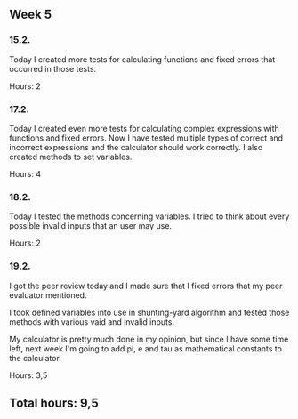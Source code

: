 ## Week 5

### 15.2.

Today I created more tests for calculating functions and fixed errors that occurred in those tests.

Hours: 2

### 17.2.

Today I created even more tests for calculating complex expressions with functions and fixed errors. Now I have tested multiple types of correct and incorrect expressions and the calculator should work correctly. I also created methods to set variables.

Hours: 4

### 18.2.

Today I tested the methods concerning variables. I tried to think about every possible invalid inputs that an user may use.

Hours: 2

### 19.2.

I got the peer review today and I made sure that I fixed errors that my peer evaluator mentioned.

I took defined variables into use in shunting-yard algorithm and tested those methods with various vaid and invalid inputs.

My calculator is pretty much done in my opinion, but since I have some time left, next week I'm going to add pi, e and tau as mathematical constants to the calculator.

Hours: 3,5

## Total hours: 9,5